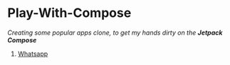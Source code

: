 # Play-With-Compose
*Creating some popular apps clone, to get my hands dirty on the **Jetpack Compose***  


1. [Whatsapp](WhatsappClone)
